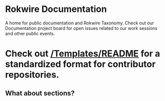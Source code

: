 # Rokwire Documentation

A home for public documentation and Rokwire Taxonomy. Check out our Documentation project board for open issues related to our work sessions and other public events.

Check out [/Templates/README](https://github.com/rokwire/rokwire-docs/blob/main/Templates/README-template.md) for a standardized format for contributor repositories.
=======


## What about sections?

